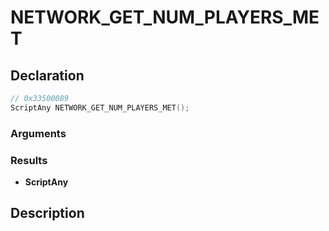 # NETWORK_GET_NUM_PLAYERS_MET

## Declaration
```cpp
// 0x33500089
ScriptAny NETWORK_GET_NUM_PLAYERS_MET();
```

### Arguments

### Results
- **ScriptAny**

## Description
